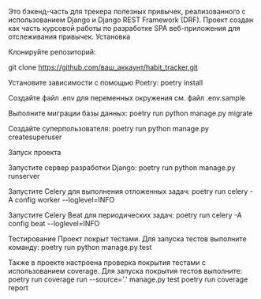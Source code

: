 Это бэкенд-часть для трекера полезных привычек, реализованного с использованием Django и Django REST Framework (DRF). Проект создан как часть курсовой работы по разработке SPA веб-приложения для отслеживания привычек.
Установка

Клонируйте репозиторий:

git clone https://github.com/ваш_аккаунт/habit_tracker.git

Установите зависимости с помощью Poetry: poetry install

Создайте файл .env для переменных окружения см. файл .env.sample

Выполните миграции базы данных: poetry run python manage.py migrate

Создайте суперпользователя: poetry run python manage.py createsuperuser

Запуск проекта

Запустите сервер разработки Django: poetry run python manage.py runserver

Запустите Celery для выполнения отложенных задач: poetry run celery -A config worker --loglevel=INFO

Запустите Celery Beat для периодических задач: poetry run celery -A config beat --loglevel=INFO

Тестирование Проект покрыт тестами. Для запуска тестов выполните команду: poetry run python manage.py test

Также в проекте настроена проверка покрытия тестами с использованием coverage. Для запуска покрытия тестов выполните: poetry run coverage run --source='.' manage.py test poetry run coverage report
